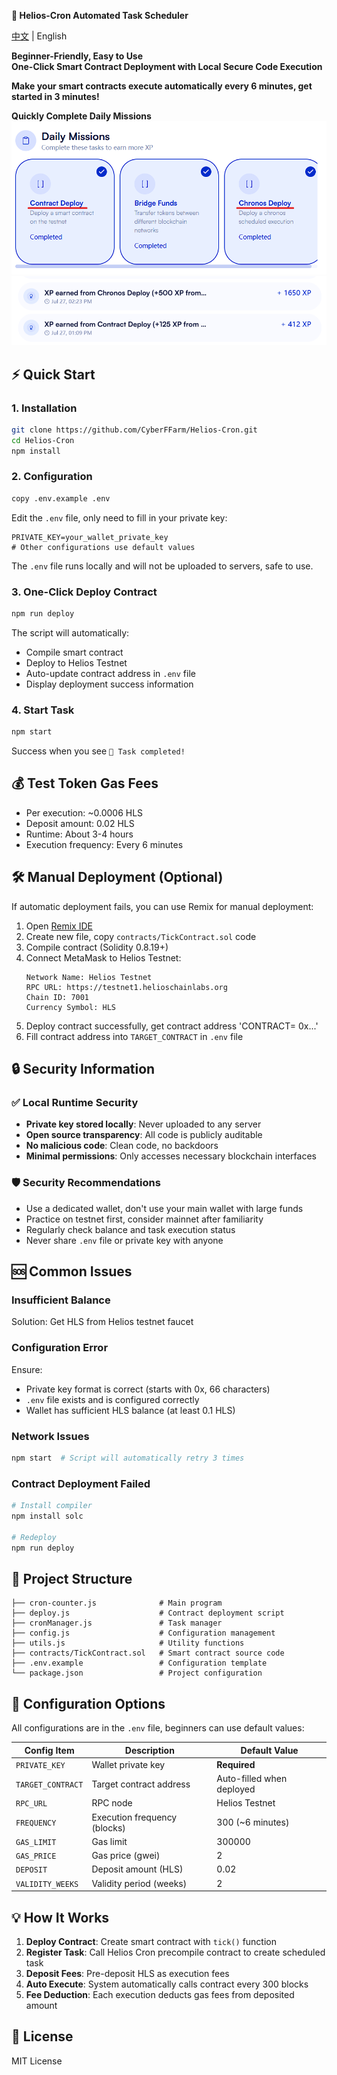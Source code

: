 **🚀 Helios-Cron Automated Task Scheduler**

[中文](README.md) | English

**Beginner-Friendly, Easy to Use**  
**One-Click Smart Contract Deployment with Local Secure Code Execution**

**Make your smart contracts execute automatically every 6 minutes, get started in 3 minutes!**

**Quickly Complete Daily Missions**
![图片描述](pic/pic0.png) 
![图片描述](pic/pic1.png)

## ⚡ Quick Start

### 1. Installation
```bash
git clone https://github.com/CyberFFarm/Helios-Cron.git
cd Helios-Cron
npm install
```

### 2. Configuration
```bash
copy .env.example .env
```

Edit the `.env` file, only need to fill in your private key:
```env
PRIVATE_KEY=your_wallet_private_key
# Other configurations use default values
```
The `.env` file runs locally and will not be uploaded to servers, safe to use.

### 3. One-Click Deploy Contract
```bash
npm run deploy
```

The script will automatically:
- Compile smart contract
- Deploy to Helios Testnet
- Auto-update contract address in `.env` file
- Display deployment success information

### 4. Start Task
```bash
npm start
```

Success when you see `🎉 Task completed!`



## 💰 Test Token Gas Fees

- Per execution: ~0.0006 HLS
- Deposit amount: 0.02 HLS
- Runtime: About 3-4 hours
- Execution frequency: Every 6 minutes

## 🛠️ Manual Deployment (Optional)

If automatic deployment fails, you can use Remix for manual deployment:

1. Open [Remix IDE](https://remix.ethereum.org/)
2. Create new file, copy `contracts/TickContract.sol` code
3. Compile contract (Solidity 0.8.19+)
4. Connect MetaMask to Helios Testnet:
   ```
   Network Name: Helios Testnet
   RPC URL: https://testnet1.helioschainlabs.org
   Chain ID: 7001
   Currency Symbol: HLS
   ```
5. Deploy contract successfully, get contract address 'CONTRACT= 0x...'
6. Fill contract address into `TARGET_CONTRACT` in `.env` file

## 🔒 Security Information

### ✅ Local Runtime Security
- **Private key stored locally**: Never uploaded to any server
- **Open source transparency**: All code is publicly auditable
- **No malicious code**: Clean code, no backdoors
- **Minimal permissions**: Only accesses necessary blockchain interfaces

### 🛡️ Security Recommendations
- Use a dedicated wallet, don't use your main wallet with large funds
- Practice on testnet first, consider mainnet after familiarity
- Regularly check balance and task execution status
- Never share `.env` file or private key with anyone



## 🆘 Common Issues

### Insufficient Balance
Solution: Get HLS from Helios testnet faucet

### Configuration Error
Ensure:
- Private key format is correct (starts with 0x, 66 characters)
- `.env` file exists and is configured correctly
- Wallet has sufficient HLS balance (at least 0.1 HLS)

### Network Issues
```bash
npm start  # Script will automatically retry 3 times
```

### Contract Deployment Failed
```bash
# Install compiler
npm install solc

# Redeploy
npm run deploy
```

## 📁 Project Structure

```
├── cron-counter.js              # Main program
├── deploy.js                    # Contract deployment script
├── cronManager.js               # Task manager
├── config.js                    # Configuration management
├── utils.js                     # Utility functions
├── contracts/TickContract.sol   # Smart contract source code
├── .env.example                 # Configuration template
└── package.json                 # Project configuration
```

## 🔧 Configuration Options

All configurations are in the `.env` file, beginners can use default values:

| Config Item | Description | Default Value |
|-------------|-------------|---------------|
| `PRIVATE_KEY` | Wallet private key | **Required** |
| `TARGET_CONTRACT` | Target contract address | Auto-filled when deployed |
| `RPC_URL` | RPC node | Helios Testnet |
| `FREQUENCY` | Execution frequency (blocks) | 300 (~6 minutes) |
| `GAS_LIMIT` | Gas limit | 300000 |
| `GAS_PRICE` | Gas price (gwei) | 2 |
| `DEPOSIT` | Deposit amount (HLS) | 0.02 |
| `VALIDITY_WEEKS` | Validity period (weeks) | 2 |

## 💡 How It Works

1. **Deploy Contract**: Create smart contract with `tick()` function
2. **Register Task**: Call Helios Cron precompile contract to create scheduled task
3. **Deposit Fees**: Pre-deposit HLS as execution fees
4. **Auto Execute**: System automatically calls contract every 300 blocks
5. **Fee Deduction**: Each execution deducts gas fees from deposited amount

## 📄 License
MIT License
